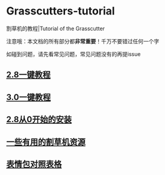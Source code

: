 # Grasscutters-tutorial
割草机的教程|Tutorial of the Grasscutter

注意哦：本文档的所有部分都**非常重要**！千万不要错过任何一个字

如碰到问题，请先看常见问题，常见问题没有的再提issue

## [2.8一键教程](/割草机搭建/2.8一键教程.md)

## [3.0一键教程](/割草机搭建/3.0一键教程.md)

## [2.8从0开始的安装](/割草机搭建/2.8从0开始的安装.md)

## [一些有用的割草机资源](https://gc-toolkit.github.io/GPM-Index/)

## [表情包对照表格](/扩展/表情包对照表格.md)